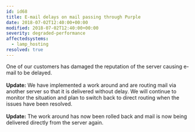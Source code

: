 ```yaml
---
id: id68
title: E-mail delays on mail passing through Purple
date: 2018-07-02T12:40:00+00:00
modified: 2018-07-02T12:40:00+00:00
severity: degraded-performance
affectedsystems:
  - lamp_hosting
resolved: true
---
```


One of our customers has damaged the reputation of the server causing e-mail to be delayed.<br /><br />**Update:** We have implemented a work around and are routing mail via another server so that it is delivered without delay.  We will continue to monitor the situation and plan to switch back to direct routing when the issues have been resolved.<br /><br />**Update:** The work around has now been rolled back and mail is now being delivered directly from the server again.

